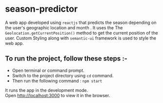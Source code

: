 # season-predictor
A  web app developed using `reactjs`  that predicts the season depending on the user's geographic location and month .
It uses the The `Geolocation.getCurrentPosition()` method  to get the current position of the user. 
Custom Styling along with `semantic-ui` framework is used to style the web app.



## To run  the project, follow these  steps :-
<ul>

<li>Open terminal or command prompt. </li>
  <li>Switch to the project directory using <code>cd</code> command.</li>
  <li>Then run the following command : <span><code>npm start</code></span></li>
</ul>

It runs the app in the development mode.<br>
Open [http://localhost:3000](http://localhost:3000) to view it in the browser.
